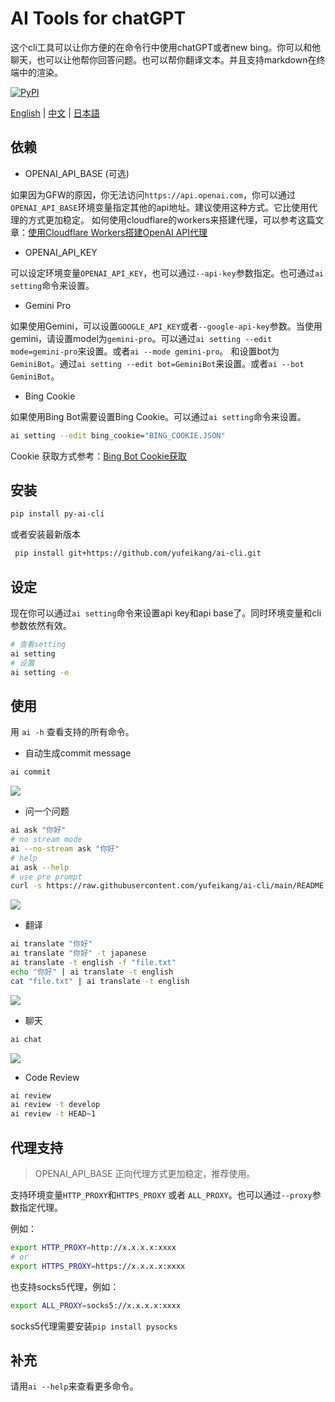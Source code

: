 # AI Tools for chatGPT

这个cli工具可以让你方便的在命令行中使用chatGPT或者new bing。你可以和他聊天，也可以让他帮你回答问题。也可以帮你翻译文本。并且支持markdown在终端中的渲染。

[![PyPI](https://img.shields.io/pypi/v/py-ai-cli?logo=python&logoColor=%23cccccc)](https://pypi.org/project/py-ai-cli)

 [English](README.md) | [中文](README_zh.md) | [日本語](README_ja.md)

## 依赖

* OPENAI_API_BASE (可选)

如果因为GFW的原因，你无法访问`https://api.openai.com`，你可以通过`OPENAI_API_BASE`环境变量指定其他的api地址。建议使用这种方式。它比使用代理的方式更加稳定。
如何使用cloudflare的workers来搭建代理，可以参考这篇文章：[使用Cloudflare Workers搭建OpenAI API代理](https://github.com/noobnooc/noobnooc/discussions/9)

* OPENAI_API_KEY

可以设定环境变量`OPENAI_API_KEY`，也可以通过`--api-key`参数指定。也可通过`ai setting`命令来设置。

* Gemini Pro

如果使用Gemini，可以设置`GOOGLE_API_KEY`或者`--google-api-key`参数。当使用gemini，请设置model为`gemini-pro`。可以通过`ai setting --edit mode=gemini-pro`来设置。或者`ai --mode gemini-pro`。
和设置bot为`GeminiBot`。通过`ai setting --edit bot=GeminiBot`来设置。或者`ai --bot GeminiBot`。

* Bing Cookie

如果使用Bing Bot需要设置Bing Cookie。可以通过`ai setting`命令来设置。

```bash
ai setting --edit bing_cookie="BING_COOKIE.JSON"
```

Cookie 获取方式参考：[Bing Bot Cookie获取](https://github.com/acheong08/EdgeGPT#checking-access-required)

## 安装

```bash
pip install py-ai-cli
```

或者安装最新版本

```bash
 pip install git+https://github.com/yufeikang/ai-cli.git    
```

## 设定

现在你可以通过`ai setting`命令来设置api key和api base了。同时环境变量和cli参数依然有效。

```bash
# 查看setting
ai setting
# 设置
ai setting -e
```

## 使用

用 `ai -h` 查看支持的所有命令。

* 自动生成commit message

```bash
ai commit
```

![](./asset/video/commit.gif)

* 问一个问题

```bash
ai ask "你好"
# no stream mode
ai --no-stream ask "你好"
# help
ai ask --help
# use pre prompt
curl -s https://raw.githubusercontent.com/yufeikang/ai-cli/main/README.md | ai ask --prompt "summary this, how to install"
```

![](./asset/video/ask.gif)

* 翻译

```bash
ai translate "你好"
ai translate "你好" -t japanese
ai translate -t english -f "file.txt"
echo "你好" | ai translate -t english
cat "file.txt" | ai translate -t english
```

 ![](./asset/video/translate.gif)

* 聊天

```bash
ai chat
```

 ![](./asset/video/chat.gif)

* Code Review

```bash
ai review
ai review -t develop
ai review -t HEAD~1

```

## 代理支持

> OPENAI_API_BASE 正向代理方式更加稳定，推荐使用。

支持环境变量`HTTP_PROXY`和`HTTPS_PROXY` 或者 `ALL_PROXY`。也可以通过`--proxy`参数指定代理。

例如：

```bash
export HTTP_PROXY=http://x.x.x.x:xxxx
# or
export HTTPS_PROXY=https://x.x.x.x:xxxx
```

也支持socks5代理，例如：

```bash
export ALL_PROXY=socks5://x.x.x.x:xxxx
```

socks5代理需要安装`pip install pysocks`

## 补充

请用`ai --help`来查看更多命令。
